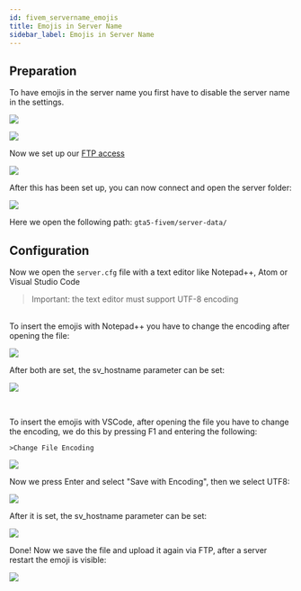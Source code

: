 ```yaml
---
id: fivem_servername_emojis
title: Emojis in Server Name
sidebar_label: Emojis in Server Name
---
```


## Preparation
To have emojis in the server name you first have to disable the server name in the settings.

![](https://screensaver01.zap-hosting.com/index.php/s/5XWH3s38TCKBd8K/preview)

![](https://screensaver01.zap-hosting.com/index.php/s/dFtyZT6JLL5aB7w/preview)

Now we set up our [FTP access](gameserver_ftpaccess.md)

![](https://screensaver01.zap-hosting.com/index.php/s/cC28HfFFFaiJG4G/preview)

After this has been set up, you can now connect and open the server folder:

![](https://screensaver01.zap-hosting.com/index.php/s/MHt37AFEeZYgs97/preview)

Here we open the following path: `gta5-fivem/server-data/`

## Configuration

Now we open the `server.cfg` file with a text editor like Notepad++, Atom or Visual Studio Code

> Important: the text editor must support UTF-8 encoding

<!--DOCUSAURUS_CODE_TABS-->
<!--Notepad++-->
<br>
To insert the emojis with Notepad++ you have to change the encoding after opening the file:

![](https://screensaver01.zap-hosting.com/index.php/s/BHBntRGHP6xaGQy/preview)

After both are set, the sv_hostname parameter can be set:

![](https://screensaver01.zap-hosting.com/index.php/s/n4LcG6G3fY44tMk/preview)

<!--Visual Studio Code-->
<br>

To insert the emojis with VSCode, after opening the file you have to change the encoding, we do this by pressing F1 and entering the following:

```
>Change File Encoding
```

![](https://screensaver01.zap-hosting.com/index.php/s/K4xeYdByYeQYYNC/preview)

Now we press Enter and select "Save with Encoding", then we select UTF8:

![](https://screensaver01.zap-hosting.com/index.php/s/MDdg3CENgesRxY4/preview)

After it is set, the sv_hostname parameter can be set:

![](https://screensaver01.zap-hosting.com/index.php/s/fNX4Yn8QW6HkGdF/preview)

<!--END_DOCUSAURUS_CODE_TABS-->

Done! Now we save the file and upload it again via FTP, after a server restart the emoji is visible:

![](https://screensaver01.zap-hosting.com/index.php/s/eLD8tBMHxrQtbZp/preview)


